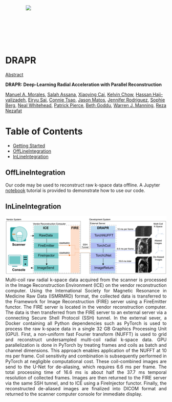 <img src='vids/video_1_lowres.gif' align="right" width=440>

<br><br><br><br><br><br>

# DRAPR
[Abstract](https://github.com/HMS-CardiacMR/RealTimeCine/tree/main/Abstract)

**DRAPR: Deep-Learning Radial Acceleration with Parallel Reconstruction**  

[Manuel A. Morales](https://cardiacmr.hms.harvard.edu/people/manuel-morales-phd), [Salah Assana](https://cardiacmr.hms.harvard.edu/people/salah-assana), [Xiaoying Cai](https://cardiacmr.hms.harvard.edu/people/xiaoying-cai-phd), [Kelvin Chow](https://marketing.webassets.siemens-healthineers.com/1800000007010698/f017dc5c4ecd/Siemens-Healthineers-Meet_Healthineers_Kelvin_Chow_1800000007010698.pdf), [Hassan Haji-valizadeh](https://cardiacmr.hms.harvard.edu/people/hassan-haji-valizadeh-phd), [Eiryu Sai](https://cardiacmr.hms.harvard.edu/people/eiryu-sai-md-phd), [Connie Tsao](https://cardiacmr.hms.harvard.edu/people/connie-tsao), [Jason Matos](https://cardiacmr.hms.harvard.edu/people/jason-matos-md), [Jennifer Rodriguez](https://cardiacmr.hms.harvard.edu/people/jennifer-rodriguez), [Sophie Berg](https://cardiacmr.hms.harvard.edu/people/sophie-berg), [Neal Whitehead](https://cardiacmr.hms.harvard.edu/people/neal-whitehead-rn), [Patrick Pierce](https://cardiacmr.hms.harvard.edu/people/patrick-pierce), [Beth Goddu](https://cardiacmr.hms.harvard.edu/people/beth-goddu), [Warren J. Manning](https://cardiacmr.hms.harvard.edu/people/warren-j-manning), [Reza Nezafat](https://cardiacmr.hms.harvard.edu/people/reza-nezafat)

# Table of Contents 
- [Getting Started](#Getting-Started)
- [OffLineIntegration](#Getting-Started)
- [InLineIntegration](#Getting-Started)

## OffLineIntegration

Our code may be used to reconstruct raw k-space data offline. A Jupyter [notebook](https://github.com/HMS-CardiacMR/RealTimeCine/blob/main/notebooks/tutorial_basic.ipynb) tutorial is provided to demonstrate how to use our code. 


## InLineIntegration

<img src="vids/figure_2.png" width="800">

<div style="text-align: justify">
    Multi-coil raw radial k-space data acquired from the scanner is processed in the Image Reconstruction Environment (ICE) on the vendor reconstruction computer. Using the International Society for Magnetic Resonance in Medicine Raw Data (ISMRMRD) format, the collected data is transferred to the Framework for Image Reconstruction (FIRE) server using a FireEmitter functor. The FIRE server is located in the vendor reconstruction computer. The data is then transferred from the FIRE server to an external server via a connecting Secure Shell Protocol (SSH) tunnel. In the external sever, a Docker containing all Python dependencies such as PyTorch is used to process the raw k-space data in a single 32 GB Graphics Processing Unit (GPU). First, a non-uniform fast Fourier transform (NUFFT) is used to grid and reconstruct undersampled multi-coil radial k-space data. GPU parallelization is done in PyTorch by treating frames and coils as batch and channel dimensions. This approach enables application of the NUFFT at 10 ms per frame. Coil sensitivity and combination is subsequently performed in PyTorch at negligible computational cost. These coil-combined images are send to the U-Net for de-aliasing, which requires 6.6 ms per frame. The total processing time of 16.6 ms is about half the 37.7 ms temporal resolution of collected frames. Images are then returned to the FIRE server via the same SSH tunnel, and to ICE using a FireInjector functor. Finally, the reconstructed de-aliased images are finalized into DICOM format and returned to the scanner computer console for immediate display.
</div>

